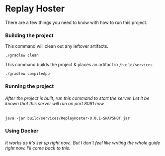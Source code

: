 # Replay Hoster

There are a few things you need to know with how to run this project.

### Building the project

This command will clean out any leftover artifacts.
```
./gradlew clean
```
This command builds the project & places an artifact in `/build/services`
```
./gradlew compileApp
```

### Running the project
###### After the project is built, run this command to start the server. Let it be known that this server will run on port 8081 now.
```
java -jar build/services/ReplayHoster-0.0.1-SNAPSHOT.jar
```


### Using Docker
###### It works as it's set up right now.. But I don't feel like writing the whole guide right now.  I'll come back to this.

